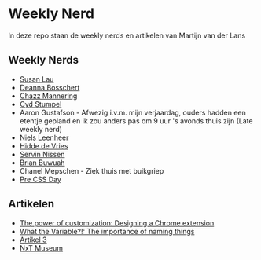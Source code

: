 # Weekly Nerd
In deze repo staan de weekly nerds en artikelen van Martijn van der Lans

## Weekly Nerds
* [Susan Lau](https://github.com/MartijnvdLans/weekly-nerd-2223/blob/main/Weekly/SusanLau.md)
* [Deanna Bosschert](https://github.com/MartijnvdLans/weekly-nerd-2223/blob/main/Weekly/DeannaBosschert.md)
* [Chazz Mannering](https://github.com/MartijnvdLans/weekly-nerd-2223/blob/main/Weekly/ChazzMannering.md)
* [Cyd Stumpel](https://github.com/MartijnvdLans/weekly-nerd-2223/blob/main/Weekly/CydStumpel.md)
* Aaron Gustafson - Afwezig i.v.m. mijn verjaardag, ouders hadden een etentje gepland en ik zou anders pas om 9 uur 's avonds thuis zijn (Late weekly nerd)
* [Niels Leenheer](https://github.com/MartijnvdLans/weekly-nerd-2223/blob/main/Weekly/NielsLeenheer.md)
* [Hidde de Vries](https://github.com/MartijnvdLans/weekly-nerd-2223/blob/main/Weekly/HiddeDeVries.md)
* [Servin Nissen](https://github.com/MartijnvdLans/weekly-nerd-2223/blob/main/Weekly/ServinNissen.md)
* [Brian Buwuah](https://github.com/MartijnvdLans/weekly-nerd-2223/blob/main/Weekly/BrianBuwuah.md)
* Chanel Mepschen - Ziek thuis met buikgriep
* [Pre CSS Day](https://github.com/MartijnvdLans/weekly-nerd-2223/blob/main/Weekly/PreCssDay.md)

## Artikelen
* [The power of customization: Designing a Chrome extension](https://github.com/MartijnvdLans/weekly-nerd-2223/blob/main/Articles/chromeExtensions.md)
* [What the Variable?!: The importance of naming things](https://github.com/MartijnvdLans/weekly-nerd-2223/blob/main/Articles/classNames.md)
* [Artikel 3]()
* [NxT Museum](https://github.com/MartijnvdLans/weekly-nerd-2223/blob/main/Articles/nxtMuseum.md)